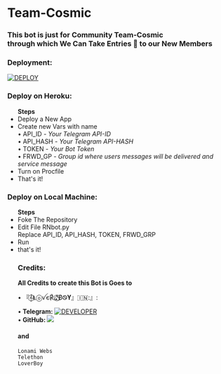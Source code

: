 # Team-Cosmic 
 
### This bot is just for Community Team-Cosmic</br> through which We Can Take Entries 🤗 to our New Members

### Deployment: 
[![DEPLOY](https://www.herokucdn.com/deploy/button.svg)](https://heroku.com/deploy?template=https://github.com/loverboyXD/)

### Deploy on Heroku:
<ul>
  <b> Steps </b>
  <li> Deploy a New App </li>
  <li> Create new Vars with name </br> • API_ID - <i>Your Telegram API-ID</i> </br> • API_HASH - <i> Your Telegram API-HASH </i> </br> • TOKEN - <i> Your Bot Token </i> </br> • FRWD_GP - <i> Group id where users messages will be delivered and service message </i> </li> 
  <li> Turn on Procfile </li> 
  <li> That's it! </li> 
</ul> 

### Deploy on Local Machine:
<ul> 
  <b> Steps </b>
  <li> Foke The Repository </li> 
  <li> Edit File RNbot.py </li>
  </li> Replace API_ID, API_HASH, TOKEN, FRWD_GRP </li> 
  <li> Run </li> 
  <li> that's it! </li>

### Credits:
<b> All Credits to create this Bot is Goes to </b>


• 『𝄞⃝Ⱡⓞꪜє℟ 𝅘𝅥𝅯⃝⃤B͛Ꮻ𝐘』🇮🇳:』: <br>

•<b> Telegram: </b> <a href="https://t.me/Alone_loverboy"> <img src="https://img.shields.io/badge/loverboy-leaderdev-black?style=social&logo=telegram" alt="DEVELOPER" /></a>
</br> 
•<b> GitHub: </b> <a href="https://github.com/loverboyXD" alt="LOVERBOY"><img src="https://img.shields.io/badge/github-Løverbøy-black?logo=github" /></a> 

</hr>  

#### and 

```
Lonami Webs 
Telethon 
LoverBoy
```
